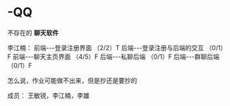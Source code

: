 # -QQ
不存在的
****聊天软件****

李江楠：
前端---登录注册界面 （2/2）T
后端---登录注册与后端的交互 （0/1）F
前端---聊天主页界面 （4/5）F
后端---私聊后端 （0/1）F
后端---群聊后端 （0/1）F


怎么说，作业可能做不出来，但是抄还是要抄的


成员：
王敏锐，李江楠，李雄
